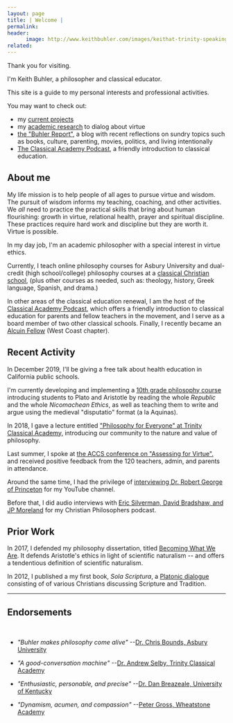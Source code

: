 ```yaml
---
layout: page
title: | Welcome | 
permalink: 
header:
      image: http://www.keithbuhler.com/images/keithat-trinity-speaking.jpg
related: 
---
```


Thank you for visiting. 

I'm Keith Buhler, a philosopher and classical educator. 

This site is a guide to my personal interests and professional activities. 

You may want to check out: 

* my [current projects](/projects)
* my [academic research](/research) to dialog about virtue 
* [the "Buhler Report"](/blog), a blog with recent reflections on  sundry topics such as books, culture, parenting, movies, politics, and living intentionally
* [The Classical Academy Podcast](https://www.trinityclassicalacademy.com/about/podcast), a friendly introduction to classical education. 



## About me

My life mission is to help people of all ages to pursue virtue and wisdom.  The pursuit of wisdom informs my teaching, coaching, and other activities.  We *all* need to practice the practical skills that bring about human flourishing: growth in virtue, relational health, prayer and spiritual discipline. These practices require hard work and discipline but they are worth it. Virtue is possible.

In my day job, I'm an academic philosopher with a special interest in virtue ethics. 

Currently, I teach online philosophy courses for Asbury University and  dual-credit (high school/college) philosophy courses at a [classical Christian school](https://classicalchristian.org/), (plus other courses as needed, such as: theology, history, Greek language, Spanish, and drama.) 

In other areas of the classical education renewal, I am the host of the [Classical Academy Podcast](https://www.trinityclassicalacademy.com/about/podcast), which offers a friendly introduction to classical education for parents and fellow teachers in the movement, and I serve as a board member of two other classical schools. Finally, I recently became an [Alcuin Fellow](http://www.alcuinfellowship.com/) (West Coast chapter). 



## Recent Activity

In December 2019, I'll be giving a free talk about health education in California public schools. 

I'm currently developing and implementing a [10th grade philosophy course](http://www.keithbuhler.com/trinity-philosophy/) introducing students to Plato and Aristotle by reading the whole *Republic* and the whole *Nicomachean Ethics*, as well as teaching them to write and argue using the medieval "disputatio" format (a la Aquinas).  

In 2018, I gave a lecture entitled ["Philosophy for Everyone" at Trinity Classical Academy,](https://www.youtube.com/watch?v=SMvlTUVFf4M&t=137s) introducing our community to the nature and value of philosophy. 
<br> 

Last summer, I spoke at [the ACCS conference on "Assessing for Virtue".](https://www.youtube.com/watch?v=ovzMF-znsN8&t=2394s) and received positive feedback from the 120 teachers, admin, and parents in attendance.  

Around the same time, I had the privilege of [interviewing Dr. Robert George of Princeton](https://www.youtube.com/watch?v=tfDdJiyDnaY&t=10s) for my YouTube channel. 

Before that, I did audio interviews with [Eric Silverman, David Bradshaw, and JP Moreland](http://www.advicetochristianphilosophers.com/) for my Christian Philosophers podcast.

## Prior Work

In 2017, I defended my philosophy dissertation, titled [Becoming What We Are](/phd). It defends Aristotle's ethics in light of scientific naturalism -- and offers a tendentious definition of scientific naturalism. 

In 2012, I published a my first book, *Sola Scriptura*, a [Platonic dialogue](http://bitly.com/ScriptureOrTradition) consisting of of various Christians discussing Scripture and Tradition. 


----- 

## Endorsements

<br> 

* *"Buhler makes philosophy come alive"*  --[Dr. Chris Bounds, Asbury University](https://www.asbury.edu/academics/departments/christian-studies-philosophy/faculty-staff/chris-bounds)

* *"A good-conversation machine"* --[Dr. Andrew Selby, Trinity Classical Academy](https://baylor.academia.edu/AndrewSelby)

* *"Enthusiastic, personable, and precise"* --[Dr. Dan Breazeale, University of Kentucky](https://philosophy.as.uky.edu/users/breazeal)

*  *"Dynamism, acumen, and compassion"*   --[Peter Gross, Wheatstone Academy](http://www.wheatstoneministries.com/people/)